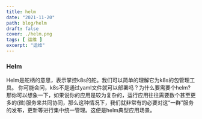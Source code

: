 ```yaml
---
title: helm
date: "2021-11-20"
path: blog/helm
draft: false
cover: ./helm.png
tags: [ 运维 ]
excerpt: "运维"
---
```


### Helm
Helm是舵柄的意思，表示掌控k8s的舵。我们可以简单的理解它为k8s的包管理工具。
你可能会问，k8s不是通过yaml文件就可以部署吗？为什么要需要个helm? 
那你可以想象一下，如果说你的应用是较为复杂的，运行应用往往需要数个甚至更多的(微)服务来共同协同，那么这种情况下，我们就非常有的必要对这“一群”服务的发布，更新等进行集中统一管理。这便是helm典型应用场景。